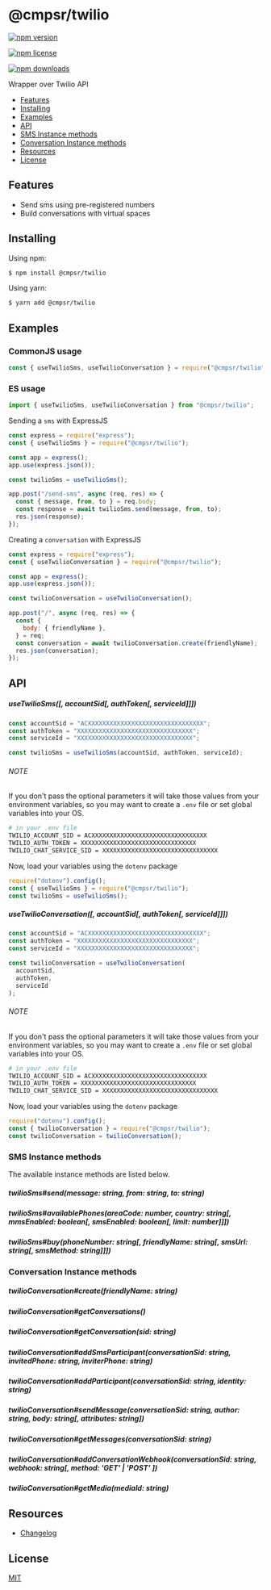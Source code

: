 # @cmpsr/twilio

[![npm version](https://img.shields.io/npm/v/@cmpsr/twilio.svg?style=flat-square)](https://www.npmjs.com/package/@cmpsr/twilio)

[![npm license](https://img.shields.io/npm/l/@cmpsr/twilio.svg?style=flat-square)](https://www.npmjs.com/package/@cmpsr/twilio)

[![npm downloads](https://img.shields.io/npm/dm/@cmpsr/twilio.svg?style=flat-square)](http://npm-stat.com/charts.html?package=@cmpsr/twilio)

Wrapper over Twilio API

- [Features](#features)
- [Installing](#installing)
- [Examples](#examples)
- [API](#api)
- [SMS Instance methods](#sms-instance-methods)
- [Conversation Instance methods](#conversation-instance-methods)
- [Resources](#resources)
- [License](#license)

## Features

- Send sms using pre-registered numbers
- Build conversations with virtual spaces

## Installing

Using npm:

```bash
$ npm install @cmpsr/twilio
```

Using yarn:

```bash
$ yarn add @cmpsr/twilio
```

## Examples

### CommonJS usage

```js
const { useTwilioSms, useTwilioConversation } = require("@cmpsr/twilio");
```

### ES usage

```js
import { useTwilioSms, useTwilioConversation } from "@cmpsr/twilio";
```

Sending a `sms` with ExpressJS

```js
const express = require("express");
const { useTwilioSms } = require("@cmpsr/twilio");

const app = express();
app.use(express.json());

const twilioSms = useTwilioSms();

app.post("/send-sms", async (req, res) => {
  const { message, from, to } = req.body;
  const response = await twilioSms.send(message, from, to);
  res.json(response);
});
```

Creating a `conversation` with ExpressJS

```js
const express = require("express");
const { useTwilioConversation } = require("@cmpsr/twilio");

const app = express();
app.use(express.json());

const twilioConversation = useTwilioConversation();

app.post("/", async (req, res) => {
  const {
    body: { friendlyName },
  } = req;
  const conversation = await twilioConversation.create(friendlyName);
  res.json(conversation);
});
```

## API

##### useTwilioSms([, accountSid[, authToken[, serviceId]]])

```js
const accountSid = "ACXXXXXXXXXXXXXXXXXXXXXXXXXXXXXXXX";
const authToken = "XXXXXXXXXXXXXXXXXXXXXXXXXXXXXXXX";
const serviceId = "XXXXXXXXXXXXXXXXXXXXXXXXXXXXXXXX";

const twilioSms = useTwilioSms(accountSid, authToken, serviceId);
```

###### NOTE

If you don't pass the optional parameters it will take those values from your environment variables, so you may want to create a `.env` file or set global variables into your OS.

```bash
# in your .env file
TWILIO_ACCOUNT_SID = ACXXXXXXXXXXXXXXXXXXXXXXXXXXXXXXXX
TWILIO_AUTH_TOKEN = XXXXXXXXXXXXXXXXXXXXXXXXXXXXXXXX
TWILIO_CHAT_SERVICE_SID = XXXXXXXXXXXXXXXXXXXXXXXXXXXXXXXX
```

Now, load your variables using the `dotenv` package

```js
require("dotenv").config();
const { useTwilioSms } = require("@cmpsr/twilio");
const twilioSms = useTwilioSms();
```

##### useTwilioConversation([, accountSid[, authToken[, serviceId]]])

```js
const accountSid = "ACXXXXXXXXXXXXXXXXXXXXXXXXXXXXXXXX";
const authToken = "XXXXXXXXXXXXXXXXXXXXXXXXXXXXXXXX";
const serviceId = "XXXXXXXXXXXXXXXXXXXXXXXXXXXXXXXX";

const twilioConversation = useTwilioConversation(
  accountSid,
  authToken,
  serviceId
);
```

###### NOTE

If you don't pass the optional parameters it will take those values from your environment variables, so you may want to create a `.env` file or set global variables into your OS.

```bash
# in your .env file
TWILIO_ACCOUNT_SID = ACXXXXXXXXXXXXXXXXXXXXXXXXXXXXXXXX
TWILIO_AUTH_TOKEN = XXXXXXXXXXXXXXXXXXXXXXXXXXXXXXXX
TWILIO_CHAT_SERVICE_SID = XXXXXXXXXXXXXXXXXXXXXXXXXXXXXXXX
```

Now, load your variables using the `dotenv` package

```js
require("dotenv").config();
const { twilioConversation } = require("@cmpsr/twilio");
const twilioConversation = twilioConversation();
```

### SMS Instance methods

The available instance methods are listed below.

##### twilioSms#send(message: string, from: string, to: string)

##### twilioSms#availablePhones(areaCode: number, country: string[, mmsEnabled: boolean[, smsEnabled: boolean[, limit: number]]])

##### twilioSms#buy(phoneNumber: string[, friendlyName: string[, smsUrl: string[, smsMethod: string]]])

### Conversation Instance methods

##### twilioConversation#create(friendlyName: string)

##### twilioConversation#getConversations()

##### twilioConversation#getConversation(sid: string)

##### twilioConversation#addSmsParticipant(conversationSid: string, invitedPhone: string, inviterPhone: string)

##### twilioConversation#addParticipant(conversationSid: string, identity: string)

##### twilioConversation#sendMessage(conversationSid: string, author: string, body: string[, attributes: string])

##### twilioConversation#getMessages(conversationSid: string)

##### twilioConversation#addConversationWebhook(conversationSid: string, webhook: string[, method: 'GET' | 'POST' ])

##### twilioConversation#getMedia(mediaId: string)

## Resources

- [Changelog](CHANGELOG.md)

## License

[MIT](../../LICENSE.md)
